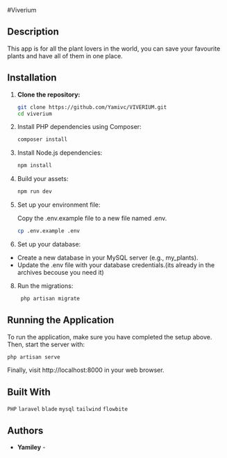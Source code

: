 #Viverium

## Description

This app is for all the plant lovers in the world, you can save your favourite plants and have all of them in one place.

## Installation

1. **Clone the repository:**

    ```bash
    git clone https://github.com/Yamivc/VIVERIUM.git
    cd viverium
    ```

2. Install PHP dependencies using Composer:

    ```bash
    composer install
    ```

3. Install Node.js dependencies:

    ```bash
    npm install
    ```

4. Build your assets:

    ```bash
    npm run dev
    ```

5. Set up your environment file:

    Copy the .env.example file to a new file named .env.

    ```bash
    cp .env.example .env
    ```

7. Set up your database:

-   Create a new database in your MySQL server (e.g., my_plants).
-   Update the .env file with your database credentials.(its already in the archives becouse you need it)

8. Run the migrations:

   ```bash
    php artisan migrate
    ```

## Running the Application

To run the application, make sure you have completed the setup above. Then, start the server with:

```bash
php artisan serve
```

Finally, visit http://localhost:8000 in your web browser.

## Built With

`PHP` `laravel` `blade` `mysql` `tailwind` `flowbite`

## Authors

-   **Yamiley** - 
